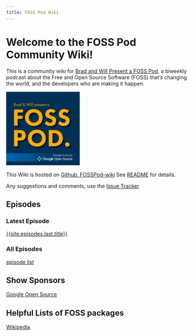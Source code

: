 ```yaml
---
title: FOSS Pod Wiki
---
```

# Welcome to the FOSS Pod Community Wiki!

This is a community wiki for [Brad and Will Present a FOSS Pod](https://fosspod.content.town),
a biweekly podcast about the Free and Open Source Software (FOSS) that’s changing the world, and the developers who are making it happen.

![FOSSPod Logo](images/fosspod-logo.jpg)

This Wiki is hosted on [Github:
FOSSPod-wiki](https://github.com/TurboSB/FOSSPod-wiki) See [README](README.md)
for details.

Any suggestions and comments, use the [Issue Tracker](https://github.com/TurboSB/FOSSPod-wiki/issues)

## Episodes
### Latest Episode
[{{site.episodes.last.title}}]({{site.episodes.last.url}})

### All Episodes
[episode list](episode-list.md)

## Show Sponsors
[Google Open Source](opensource.google)

## Helpful Lists of FOSS packages
[Wikipedia](https://en.wikipedia.org/wiki/List_of_free_and_open-source_software_packages)
